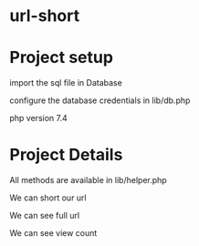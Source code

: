 # url-short
# Project setup
import the sql file in Database

configure the database credentials in lib/db.php

php version 7.4

# Project Details
All methods are available in lib/helper.php

We can short our url

We can see full url

We can see view count
